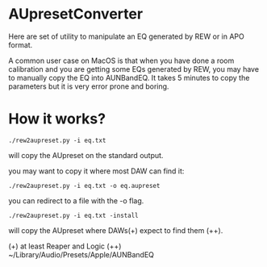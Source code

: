 # AUpresetConverter

Here are set of utility to manipulate an EQ generated by REW or in APO
format.

A common user case on MacOS is that when you have done a room calibration and
you are getting some EQs generated by REW, you may have to manually
copy the EQ into AUNBandEQ. It takes 5 minutes to copy the parameters
but it is very error prone and boring.

# How it works?

```
./rew2aupreset.py -i eq.txt
```

will copy the AUpreset on the standard output.

you may want to copy it where most DAW can find it:

```
./rew2aupreset.py -i eq.txt -o eq.aupreset
```

you can redirect to a file with the -o flag.

```
./rew2aupreset.py -i eq.txt -install
```

will copy the AUpreset where DAWs(+) expect to find them (++).

(+) at least Reaper and Logic
(++) ~/Library/Audio/Presets/Apple/AUNBandEQ
